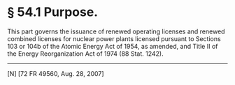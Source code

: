 # § 54.1   Purpose.

This part governs the issuance of renewed operating licenses and renewed combined licenses for nuclear power plants licensed pursuant to Sections 103 or 104b of the Atomic Energy Act of 1954, as amended, and Title II of the Energy Reorganization Act of 1974 (88 Stat. 1242).



---

[N] [72 FR 49560, Aug. 28, 2007]




